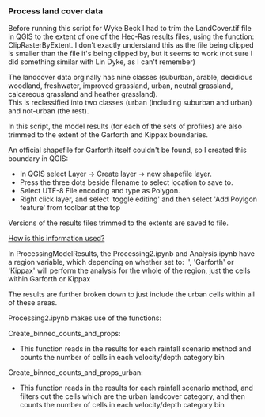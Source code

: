 ### Process land cover data

Before running this script for Wyke Beck I had to trim the LandCover.tif file in QGIS to the extent of one of the Hec-Ras results files, using the function: ClipRasterByExtent. I don't exactly understand this as the file being clipped is smaller than the file it's being clipped by, but it seems to work (not sure I did something similar with Lin Dyke, as I can't remember)

The landcover data orginally has nine classes (suburban, arable, decidious woodland, freshwater, improved grassland, urban, neutral grassland, calcareous grassland and heather grassland).   
This is reclassified into two classes (urban (including suburban and urban) and not-urban (the rest).

In this script, the model results (for each of the sets of profiles) are also trimmed to the extent of the Garforth and Kippax boundaries.  

An official shapefile for Garforth itself couldn't be found, so I created this boundary in QGIS:  
* In QGIS select Layer -> Create layer -> new shapefile layer.
* Press the three dots beside filename to select location to save to.
* Select UTF-8 File encoding and type as Polygon.
* Right click layer, and select 'toggle editing' and then select 'Add Poylgon feature' from toolbar at the top

Versions of the results files trimmed to the extents are saved to file.

<ins> How is this information used? </ins>

In ProcessingModelResults, the Processing2.ipynb and Analysis.ipynb have a region variable, which depending on whether set to: '', 'Garforth' or 'Kippax' will perform the analysis for the whole of the region, just the cells within Garforth or Kippax

The results are further broken down to just include the urban cells within all of these areas.

Processing2.ipynb makes use of the functions:

Create_binned_counts_and_props:
  * This function reads in the results for each rainfall scenario method and counts the number of cells in each velocity/depth category bin

Create_binned_counts_and_props_urban:
  * This function reads in the results for each rainfall scenario method, and filters out the cells which are the urban landcover category, and then counts the number of cells in each velocity/depth category bin

